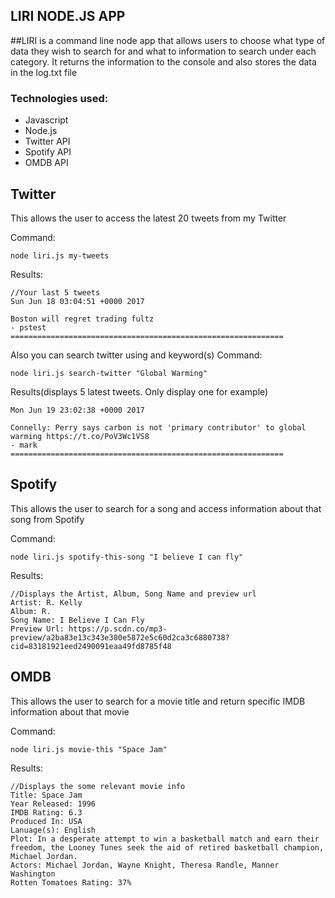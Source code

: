 LIRI NODE.JS APP
----------------

##LIRI is a command line node app that allows users to choose what type of data they wish to search for and what to information to search under each category. It returns the information to the console and also stores the data in the log.txt file

### Technologies used:

* Javascript
* Node.js
* Twitter API
* Spotify API
* OMDB API



Twitter
-------
This allows the user to access the latest 20 tweets from my Twitter

Command:
```
node liri.js my-tweets
```
Results:
```
//Your last 5 tweets
Sun Jun 18 03:04:51 +0000 2017

Boston will regret trading fultz
- pstest
=============================================================
```

Also you can search twitter using and keyword(s)
Command:
```
node liri.js search-twitter "Global Warming"
```
Results(displays 5 latest tweets. Only display one for example)
```
Mon Jun 19 23:02:38 +0000 2017

Connelly: Perry says carbon is not 'primary contributor' to global warming https://t.co/PoV3Wc1VS8
- mark
=============================================================
```

Spotify
-------
This allows the user to search for a song and access information about that song from Spotify

Command:
```
node liri.js spotify-this-song "I believe I can fly"
```
Results:
```
//Displays the Artist, Album, Song Name and preview url
Artist: R. Kelly
Album: R.
Song Name: I Believe I Can Fly
Preview Url: https://p.scdn.co/mp3-preview/a2ba83e13c343e380e5872e5c60d2ca3c6880738?cid=83181921eed2490091eaa49fd8785f48

```


OMDB
----
This allows the user to search for a movie title and return specific IMDB information about that movie


Command:
```
node liri.js movie-this "Space Jam"
```
Results:
```
//Displays the some relevant movie info
Title: Space Jam
Year Released: 1996
IMDB Rating: 6.3
Produced In: USA
Lanuage(s): English
Plot: In a desperate attempt to win a basketball match and earn their freedom, the Looney Tunes seek the aid of retired basketball champion, Michael Jordan.
Actors: Michael Jordan, Wayne Knight, Theresa Randle, Manner Washington
Rotten Tomatoes Rating: 37%

```
